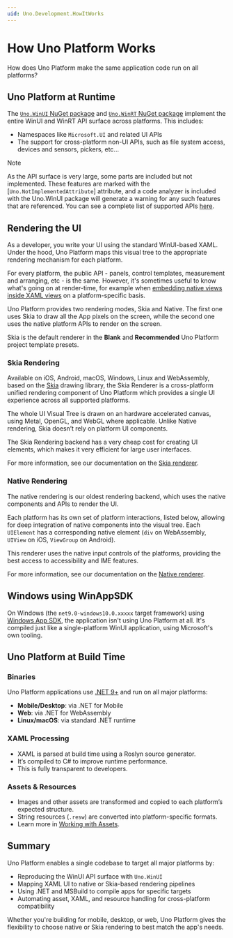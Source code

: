 ```yaml
---
uid: Uno.Development.HowItWorks
---
```


# How Uno Platform Works

How does Uno Platform make the same application code run on all platforms?

## Uno Platform at Runtime

The [`Uno.WinUI` NuGet package](https://www.nuget.org/packages/Uno.WinUI/) and [`Uno.WinRT` NuGet package](xref:uno.features.uno.winrt) implement the entire WinUI and WinRT API surface across platforms. This includes:

- Namespaces like `Microsoft.UI` and related UI APIs
- The support for cross-platform non-UI APIs, such as file system access, devices and sensors, pickers, etc...

> [!NOTE]
> As the API surface is very large, some parts are included but not implemented. These features are marked with the [`Uno.NotImplementedAttribute`] attribute, and a code analyzer is included with the Uno.WinUI package will generate a warning for any such features that are referenced. You can see a complete list of supported APIs [here](implemented-views.md).

## Rendering the UI

As a developer, you write your UI using the standard WinUI-based XAML. Under the hood, Uno Platform maps this visual tree to the appropriate rendering mechanism for each platform.

For every platform, the public API - panels, control templates, measurement and arranging, etc - is the same. However, it's sometimes useful to know what's going on at render-time, for example when [embedding native views inside XAML views](xref:Uno.Development.NativeViews) on a platform-specific basis.

Uno Platform provides two rendering modes, Skia and Native. The first one uses Skia to draw all the App pixels on the screen, while the second one uses the native platform APIs to render on the screen.

Skia is the default renderer in the **Blank** and **Recommended** Uno Platform project template presets.

### Skia Rendering

Available on iOS, Android, macOS, Windows, Linux and WebAssembly, based on the [Skia](https://skia.org) drawing library, the Skia Renderer is a cross-platform unified rendering component of Uno Platform which provides a single UI experience across all supported platforms.

The whole UI Visual Tree is drawn on an hardware accelerated canvas, using Metal, OpenGL, and WebGL where applicable. Unlike Native rendering, Skia doesn’t rely on platform UI components.

The Skia Rendering backend has a very cheap cost for creating UI elements, which makes it very efficient for large user interfaces.

For more information, see our documentation on the [Skia renderer](xref:uno.features.renderer.skia).

### Native Rendering

The native rendering is our oldest rendering backend, which uses the native components and APIs to render the UI.

Each platform has its own set of platform interactions, listed below, allowing for deep integration of native components into the visual tree. Each `UIElement` has a corresponding native element (`div` on WebAssembly, `UIView` on iOS, `ViewGroup` on Android).

This renderer uses the native input controls of the platforms, providing the best access to accessibility and IME features.

For more information, see our documentation on the [Native renderer](xref:uno.features.renderer.native).

## Windows using WinAppSDK

On Windows (the `net9.0-windows10.0.xxxxx` target framework) using [Windows App SDK](https://learn.microsoft.com/en-us/windows/apps/windows-app-sdk/), the application isn't using Uno Platform at all. It's compiled just like a single-platform WinUI application, using Microsoft's own tooling.

## Uno Platform at Build Time

### Binaries

Uno Platform applications use [.NET 9+](https://learn.microsoft.com/dotnet/core/introduction) and run on all major platforms:

- **Mobile/Desktop**: via .NET for Mobile
- **Web**: via .NET for WebAssembly
- **Linux/macOS**: via standard .NET runtime

### XAML Processing

- XAML is parsed at build time using a Roslyn source generator.
- It’s compiled to C# to improve runtime performance.
- This is fully transparent to developers.

### Assets & Resources

- Images and other assets are transformed and copied to each platform’s expected structure.
- String resources (`.resw`) are converted into platform-specific formats.
- Learn more in [Working with Assets](xref:Uno.Features.Assets).

## Summary

Uno Platform enables a single codebase to target all major platforms by:

- Reproducing the WinUI API surface with `Uno.WinUI`
- Mapping XAML UI to native or Skia-based rendering pipelines
- Using .NET and MSBuild to compile apps for specific targets
- Automating asset, XAML, and resource handling for cross-platform compatibility

Whether you're building for mobile, desktop, or web, Uno Platform gives the flexibility to choose native or Skia rendering to best match the app's needs.
